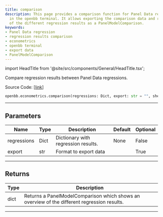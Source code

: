 ```yaml
---
title: comparison
description: This page provides a comparison function for Panel Data regression results
  in the openbb terminal. It allows exporting the comparison data and returns an overview
  of the different regression results as a PanelModelComparison.
keywords:
- Panel Data regression
- regression results comparison
- econometrics
- openbb terminal
- export data
- PanelModelComparison
---
```


import HeadTitle from '@site/src/components/General/HeadTitle.tsx';

<HeadTitle title="econometrics.comparison - Reference | OpenBB SDK Docs" />

Compare regression results between Panel Data regressions.

Source Code: [[link](https://github.com/OpenBB-finance/OpenBBTerminal/tree/main/openbb_terminal/econometrics/regression_model.py#L437)]

```python wordwrap
openbb.econometrics.comparison(regressions: Dict, export: str = "", sheet_name: Optional[str] = None)
```

---

## Parameters

| Name | Type | Description | Default | Optional |
| ---- | ---- | ----------- | ------- | -------- |
| regressions | Dict | Dictionary with regression results. | None | False |
| export | str | Format to export data |  | True |


---

## Returns

| Type | Description |
| ---- | ----------- |
| dict | Returns a PanelModelComparison which shows an overview of the different regression results. |
---

